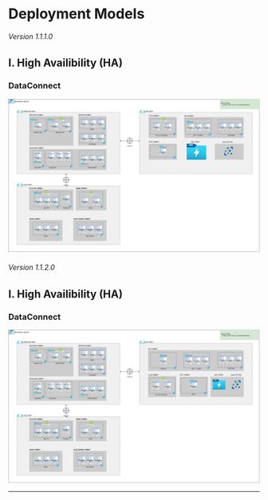# Deployment Models

###### Version 1.1.1.0

## I. High Availibility (HA)

### DataConnect

![ha_dataconnect](imgs/Deployment_offer3_HA_infra_v1.1.1.png "")

###### Version 1.1.2.0

## I. High Availibility (HA)

### DataConnect

![ha_dataconnect](imgs/Deployment_offer3_HA_infra_v1.1.2.png "")

---